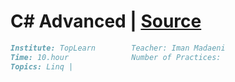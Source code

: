 # C# Advanced | [Source](https://toplearn.com/c/mZO)
```markdown
Institute: TopLearn        Teacher: Iman Madaeni           
Time: 10.hour              Number of Practices: 
Topics: Linq | 
```
